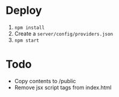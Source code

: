 # Deploy
1. ```npm install```
2. Create a ```server/config/providers.json```
3. ```npm start```

# Todo
- Copy contents to /public
- Remove jsx script tags from index.html